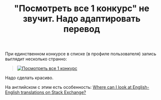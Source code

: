 ﻿---
title: "&quot;Посмотреть все 1 конкурс&quot; не звучит. Надо адаптировать перевод"
se.owner.user_id: 176217
se.owner.display_name: "αλεχολυτ"
se.owner.link: "https://ru.meta.stackoverflow.com/users/176217/%ce%b1%ce%bb%ce%b5%cf%87%ce%bf%ce%bb%cf%85%cf%84"
se.link: "https://ru.meta.stackoverflow.com/questions/12393/%d0%9f%d0%be%d1%81%d0%bc%d0%be%d1%82%d1%80%d0%b5%d1%82%d1%8c-%d0%b2%d1%81%d0%b5-1-%d0%ba%d0%be%d0%bd%d0%ba%d1%83%d1%80%d1%81-%d0%bd%d0%b5-%d0%b7%d0%b2%d1%83%d1%87%d0%b8%d1%82-%d0%9d%d0%b0%d0%b4%d0%be-%d0%b0%d0%b4%d0%b0%d0%bf%d1%82%d0%b8%d1%80%d0%be%d0%b2%d0%b0%d1%82%d1%8c-%d0%bf%d0%b5%d1%80%d0%b5%d0%b2%d0%be%d0%b4"
se.question_id: 12393
se.post_type: question
---
<p>При единственном конкурсе в списке (в профиле пользователя) запись выглядит несколько странно:</p>
<blockquote>
<p><a href="https://i.stack.imgur.com/m5l4T.png" rel="nofollow noreferrer"><img src="https://i.stack.imgur.com/m5l4T.png" alt="Посмотреть все 1 конкурс" /></a></p>
</blockquote>
<p>Надо сделать красиво.</p>
<p>На английском с этим есть особенность: <a href="https://meta.stackexchange.com/q/386953/339911">Where can I look at English-English translations on Stack Exchange?</a></p>
